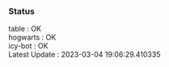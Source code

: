 ### Status


table : OK  
hogwarts : OK  
icy-bot : OK  
Latest Update : 2023-03-04 19:06:29.410335
